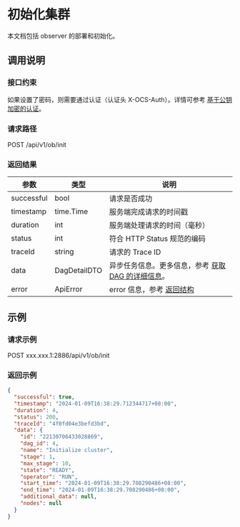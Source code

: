 # 初始化集群

本文档包括 observer 的部署和初始化。

## 调用说明

### 接口约束

如果设置了密码，则需要通过认证（认证头 X-OCS-Auth）。详情可参考 [基于公钥加密的认证](200.public-key-encryption-authentication.md)。

### 请求路径

POST /api/v1/ob/init

### 返回结果

| 参数 | 类型 | 说明 |
| --- | --- | --- |
| successful | bool | 请求是否成功 |
| timestamp | time.Time | 服务端完成请求的时间戳 |
| duration | int | 服务端处理请求的时间（毫秒） |
| status | int | 符合 HTTP Status 规范的编码 |
| traceId | string | 请求的 Trace ID |
| data | DagDetailDTO | 异步任务信息。更多信息，参考 [获取 DAG 的详细信息](2000.get-dag-detail.md)。 |
| error | ApiError | error 信息，参考 [返回结构](100.api-call-intro.md) |

## 示例

### 请求示例

POST xxx.xxx.1:2886/api/v1/ob/init

### 返回示例

```json
{
  "successful": true,
  "timestamp": "2024-01-09T16:38:29.712344717+08:00",
  "duration": 4,
  "status": 200,
  "traceId": "4f0fd04e3befd3bd",
  "data": {
    "id": "22130706433028869",
    "dag_id": 4,
    "name": "Initialize cluster",
    "stage": 1,
    "max_stage": 10,
    "state": "READY",
    "operator": "RUN",
    "start_time": "2024-01-09T16:38:29.708290486+08:00",
    "end_time": "2024-01-09T16:38:29.708290486+08:00",
    "additional_data": null,
    "nodes": null
  }
}
```
